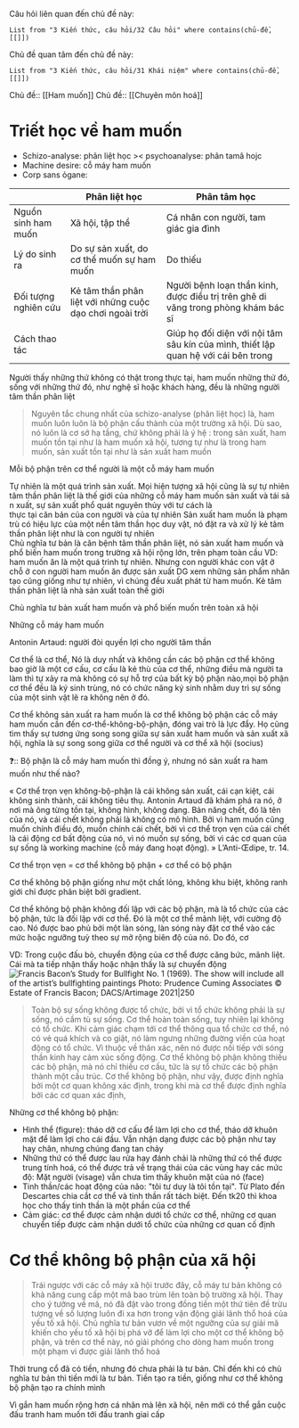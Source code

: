 Câu hỏi liên quan đến chủ đề này:
```dataview
List from "3 Kiến thức, câu hỏi/32 Câu hỏi" where contains(chủ-đề,[[]]) 
```

Chủ đề quan tâm đến chủ đề này:
```dataview
List from "3 Kiến thức, câu hỏi/31 Khái niệm" where contains(chủ-đề,[[]]) 
```

Chủ đề:: [[Ham muốn]]
Chủ đề:: [[Chuyên môn hoá]]
# Triết học về ham muốn
- Schizo-analyse: phân liệt học >< psychoanalyse: phân tamâ hojc
- Machine desire: cỗ máy ham muốn
- Corp sans ỏgane: 

|                      | Phân liệt học                                            | Phân tâm học                                                                       |
| -------------------- | -------------------------------------------------------- | ---------------------------------------------------------------------------------- |
| Nguồn sinh ham muốn  | Xã hội, tập thể                                          | Cá nhân con người, tam giác gia đình                                               |
| Lý do sinh ra        | Do sự sản xuất, do cơ thể muốn sự ham muốn               | Do thiếu                                                                           |
| Đối tượng nghiên cứu | Kẻ tâm thần phân liệt với những cuộc dạo chơi ngoài trời | Người bệnh loạn thần kinh, được điều trị trên ghê di văng trong phòng khám bác sĩ  |
| Cách thao tác        |                                                          | Giúp họ đối diện với nội tâm sâu kín của mình, thiết lập quan hệ với cái bên trong |

Người thấy những thứ không có thật trong thực tại, ham muốn những thứ đó, sống với những thứ đó, như nghệ sĩ hoặc khách hàng, đều là những người tâm thần phân liệt

> Nguyên tắc chung nhất của schizo-analyse (phân liệt học) là, ham muốn luôn luôn là bộ phận cấu thành của một trường xã hội. Dù sao, nó luôn là cơ sở hạ tầng, chứ không phải là ý hệ : trong sản xuất, ham muốn tồn tại như là ham muốn xã hội, tương tự như là trong ham muốn, sản xuất tồn tại như là sản xuất ham muốn

Mỗi bộ phận trên cơ thể người là một cỗ máy ham muốn

Tự nhiên là một quá trình sản xuất. Mọi hiện tượng xã hội cũng là sự tự nhiên
tâm thần phân liệt là thế giới của những cỗ máy ham muốn sản xuất và tái sản xuất, sự sản xuất phổ quát nguyên thủy với tư cách là thực tại căn bản của con người và của tự nhiên
Sản xuất ham muốn là phạm trù có hiệu lực của một nền tâm thần học duy vật, nó đặt ra và xử lý kẻ tâm thần phân liệt như là con người tự nhiên
Chủ nghĩa tư bản là căn bệnh tâm thần phân liệt, nó sản xuất ham muốn và phổ biến ham muốn trong trường xã hội rộng lớn, trên phạm toàn cầu
VD: ham muốn ăn là một quá trình tự nhiên. Nhưng con người khác con vật ở chỗ ở con người ham muốn ăn được sản xuất
DG xem những sản phẩm nhân tạo cũng giống như tự nhiên, vì chúng đều xuất phát từ ham muốn.
Kẻ tâm thần phân liệt là nhà sản xuất toàn thế giới

Chủ nghĩa tư bản xuất ham muốn và phổ biến muốn trên toàn xã hội

Những cỗ máy ham muốn

Antonin Artaud: người đòi quyền lợi cho người tâm thần

Cơ thể là cơ thể,
Nó là duy nhất​
và không cần các bộ phận​
cơ thể không bao giờ là một cơ cấu,​
cơ cấu là kẻ thù của cơ thể,​
những điều mà người ta làm​
thì tự xảy ra​
mà không có sự hỗ trợ của bất kỳ bộ phận nào,​
mọi bộ phận cơ thể đều là ký sinh trùng,​
nó có chức năng ký sinh​
nhằm duy trì sự sống của một sinh vật​
lẽ ra không nên ở đó.​

Cơ thể không sản xuất ra ham muốn là cơ thể không bộ phận
các cỗ máy ham muốn cần đến cơ-thể-không-bộ-phận,  đóng vai trò là lực đẩy. Họ cũng tìm thấy sự tương ứng song song giữa sự sản xuất ham muốn và sản xuất xã hội, nghĩa là sự song song giữa cơ thể người và cơ thể xã hội (socius)

❓:: Bộ phận là cỗ máy ham muốn thì đồng ý, nhưng nó sản xuất ra ham muốn như thế nào?

« Cơ thể trọn vẹn không-bộ-phận là cái không sản xuất, cái cạn kiệt, cái không sinh thành, cái không tiêu thụ. Antonin Artaud đã khám phá ra nó, ở nơi mà ông từng tồn tại, không hình, không dạng. Bản năng chết, đó là tên của nó, và cái chết không phải là không có mô hình. Bởi vì ham muốn cũng muốn chính điều đó, muốn chính cái chết, bởi vì cơ thể trọn vẹn của cái chết là cái động cơ bất động của nó, vì nó muốn sự sống, bởi vì các cơ quan của sự sống là working machine (cỗ máy đang hoạt động). » L’Anti-Œdipe, tr. 14.

Cơ thể trọn vẹn = cơ thể không bộ phận + cơ thể có bộ phận

Cơ thể không bộ phận giống như một chất lỏng, không khu biệt, không ranh giới chỉ được phân biệt bởi gradient. 

Cơ thể không bộ phận không đối lập với các bộ phận, mà là tổ chức của các bộ phận, tức là đối lập với cơ thể. Đó là một cơ thể mãnh liệt, với cường độ cao. Nó được bao phủ bởi một làn sóng, làn sóng này đặt cơ thể vào các mức hoặc ngưỡng tuỳ theo sự mở rộng biên độ của nó. Do đó, cơ 

VD: Trong cuộc đấu bò, chuyển động của cơ thể được căng bức, mãnh liệt. Cái mà ta tiếp nhận thấy hoặc nhận thấy là sự chuyển động
![Francis Bacon’s Study for Bullfight No. 1 (1969). The show will include all of the artist’s bullfighting paintings Photo: Prudence Cuming Associates © Estate of Francis Bacon; DACS/Artimage 2021|250](https://cdn.sanity.io/images/cxgd3urn/production/b1c7d1bca151556ae4194ef15e5ced86ae0a6f45-1182x1600.jpg?w=1920&h=2599&fit=crop&auto=format)

>Toàn bộ sự sống không được tổ chức, bởi vì tổ chức không phải là sự sống, nó cầm tù sự sống. Cơ thể hoàn toàn sống, tuy nhiên lại không có tổ chức. Khi cảm giác chạm tới cơ thể thông qua tổ chức cơ thể, nó có vẻ quá khích và co giật, nó làm ngưng những đường viền của hoạt động có tổ chức. Vì thuộc về thân xác, nên nó được nối tiếp với sóng thần kinh hay cảm xúc sống động.
>Cơ thể không bộ phận không thiếu các bộ phận, mà nó chỉ thiếu cơ cấu, tức là sự tổ chức các bộ phận thành một cấu trúc. Cơ thể không bộ phận, như vậy, được định nghĩa bởi một cơ quan không xác định, trong khi mà cơ thể được định nghĩa bởi các cơ quan xác định,

Những cơ thể không bộ phận:
- Hình thể (figure): tháo dỡ cơ cấu để làm lợi cho cơ thể, tháo dỡ khuôn mặt để làm lợi cho cái đầu. Vẫn nhận dạng được các bộ phận như tay hay chân, nhưng chúng đang tan chảy
- Những thứ có thể được lau rửa hay đánh chải là những thứ có thể được trung tính hoá, có thể được trả về trạng thái của các vùng hay các mức độ: Mặt người (visage) vẫn chưa tìm thấy khuôn mặt của nó (face) 
- Tinh thần/các hoạt động của não: "tôi tư duy là tôi tồn tại". Từ Plato đến Descartes chia cắt cơ thể và tinh thần rất tách biệt. Đến tk20 thì khoa học cho thấy tinh thần là một phần của cơ thể
- Cảm giác: cơ thể được cảm nhận dưới tổ chức cơ thể, những cơ quan chuyển tiếp được cảm nhận dưới tổ chức của những cơ quan cố định
# Cơ thể không bộ phận của xã hội
> Trái ngược với các cỗ máy xã hội trước đây, cỗ máy tư bản không có khả năng cung cấp một mã bao trùm lên toàn bộ trường xã hội. Thay cho ý tưởng về mã, nó đã đặt vào trong đồng tiền một thứ tiên đề trừu tượng về số lượng luôn đi xa hơn trong vận động giải lãnh thổ hoá của yếu tố xã hội. Chủ nghĩa tư bản vươn về một ngưỡng của sự giải mã khiến cho yếu tố xã hội bị phá vỡ để làm lợi cho một cơ thể không bộ phận, và trên cơ thể này, nó giải phóng cho dòng ham muốn trong một phạm vi được giải lãnh thổ hoá


Thời trung cổ đã có tiền, nhưng đó chưa phải là tư bản. Chỉ đến khi có chủ nghĩa tư bản thì tiền mới là tư bản. Tiền tạo ra tiền, giống như cơ thể không bộ phận tạo ra chính mình

Vì gắn ham muốn rộng hơn cá nhân mà lên xã hội, nên mới có thể gắn cuộc đấu tranh ham muốn tới đấu tranh giai cấp